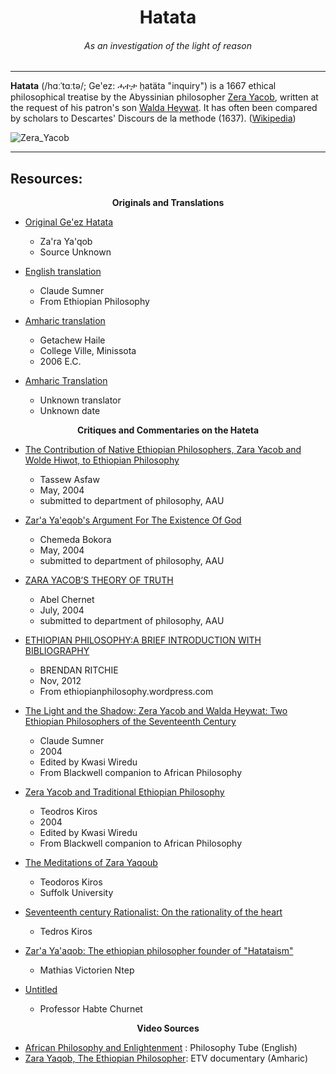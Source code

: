 <center>
<h1> Hatata </h1>
<h6> <i>As an investigation of the light of reason</i> </h6>
</center>
<hr>

<b>Hatata</b> (/hɑːˈtɑːtə/; Ge'ez: ሓተታ ḥatäta "inquiry") is a 1667 ethical philosophical treatise by the Abyssinian philosopher [Zera Yacob][x1], written at the request of his patron's son [Walda Heywat][x2]. 
It has often been compared by scholars to Descartes' Discours de la methode (1637). ([Wikipedia][x3])

[x1]: https://en.wikipedia.org/wiki/Zera_Yacob_(philosopher)
[x2]: https://en.wikipedia.org/wiki/Walda_Heywat
[x3]: https://en.wikipedia.org/wiki/Hatata

![Zera_Yacob](https://user-images.githubusercontent.com/53615807/148004762-80582e37-05e0-422d-ba71-22cf66a982af.jpg)

---
<h2>Resources:</h2>

<center>
<b>Originals and Translations</b>
</center>


- [Original Ge'ez Hatata][T1]
    - Za'ra Ya'qob
    - Source Unknown 

- [English translation][T4]
    - Claude Sumner
    - From Ethiopian Philosophy

- [Amharic translation][T3]
    - Getachew Haile
    - College Ville, Minissota
    - 2006 E.C.

- [Amharic Translation][T2]
    - Unknown translator
    - Unknown date

[T1]: https://bit.ly/31qehzU
[T2]: https://bit.ly/3qOA4ts
[T3]: https://bit.ly/32GMNqq
[T4]: https://bit.ly/3eP5NFq
 

<center>
<b>Critiques and Commentaries on the Hateta</b>
</center>

- [The Contribution of Native Ethiopian Philosophers, Zara Yacob and Wolde Hiwot, to Ethiopian Philosophy][C1]
    - Tassew Asfaw
    - May, 2004
    - submitted to department of philosophy, AAU

- [Zar'a Ya'eqob's Argument For The Existence Of God][C2]
    - Chemeda Bokora
    - May, 2004
    - submitted to department of philosophy, AAU

- [ZARA YACOB’S THEORY OF TRUTH][C3]
    - Abel Chernet
    - July, 2004
    - submitted to department of philosophy, AAU

- [ETHIOPIAN PHILOSOPHY:A BRIEF INTRODUCTION WITH BIBLIOGRAPHY][C4]
    - BRENDAN RITCHIE
    - Nov, 2012
    - From ethiopianphilosophy.wordpress.com

- [The Light and the Shadow: Zera Yacob and Walda Heywat: Two Ethiopian Philosophers of the Seventeenth Century][C5]
    - Claude Sumner
    - 2004
    - Edited by Kwasi Wiredu
    - From Blackwell companion to African Philosophy

-  [Zera Yacob and Traditional Ethiopian Philosophy][C5]
    - Teodros Kiros
    - 2004
    - Edited by Kwasi Wiredu
    - From Blackwell companion to African Philosophy

- [The Meditations of Zara Yaqoub][C6]
    - Teodoros Kiros
    - Suffolk University

- [Seventeenth century Rationalist: On the rationality of the heart][C7]
    - Tedros Kiros

- [Zar'a Ya'aqob: The ethiopian philosopher founder of "Hatataism"][C8]
    - Mathias Victorien Ntep

- [Untitled][C9]
    - Professor Habte Churnet

[C1]: https://bit.ly/34dcSxr
[C2]: https://bit.ly/3qOB54K
[C3]: https://bit.ly/34kyGHG
[C4]: https://bit.ly/3FVswLX
[C5]: https://bit.ly/32FT8lZ
[C6]: https://bit.ly/3ESKA8n
[C7]: https://bit.ly/3HvMLQO
[C8]: https://bit.ly/3345Afa
[C9]: https://bit.ly/3JDZ9jB

<center>
<b>Video Sources</b>
</center>

   - [African Philosophy and Enlightenment][v4] : Philosophy Tube (English)
   - [Zara Yaqob, The Ethiopian Philosopher][v5]: ETV documentary (Amharic)

[v4]: https://bit.ly/32Sdisx
[v5]: https://bit.ly/3JGo9qk


